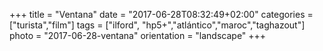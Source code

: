 +++
title = "Ventana"
date = "2017-06-28T08:32:49+02:00"
categories = ["turista","film"]
tags = ["ilford", "hp5+","atlántico","maroc","taghazout"]
photo = "2017-06-28-ventana"
orientation = "landscape"
+++
